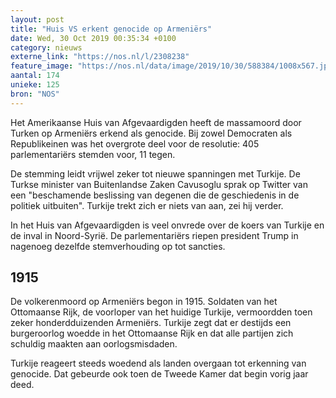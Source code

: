 ```yaml
---
layout: post
title: "Huis VS erkent genocide op Armeniërs"
date: Wed, 30 Oct 2019 00:35:34 +0100
category: nieuws
externe_link: "https://nos.nl/l/2308238"
feature_image: "https://nos.nl/data/image/2019/10/30/588384/1008x567.jpg"
aantal: 174
unieke: 125
bron: "NOS"
---
```


<p>Het Amerikaanse Huis van Afgevaardigden heeft de massamoord door Turken op Armeniërs erkend als genocide. Bij zowel Democraten als Republikeinen was het overgrote deel voor de resolutie: 405 parlementariërs stemden voor, 11 tegen.</p>
<p>De stemming leidt vrijwel zeker tot nieuwe spanningen met Turkije. De Turkse minister van Buitenlandse Zaken Cavusoglu sprak op Twitter van een "beschamende beslissing van degenen die de geschiedenis in de politiek uitbuiten". Turkije trekt zich er niets van aan, zei hij verder.</p>
<p>In het Huis van Afgevaardigden is veel onvrede over de koers van Turkije en de inval in Noord-Syrië. De parlementariërs riepen president Trump in nagenoeg dezelfde stemverhouding op tot sancties.</p>
<h2>1915</h2>
<p>De volkerenmoord op Armeniërs begon in 1915. Soldaten van het Ottomaanse Rijk, de voorloper van het huidige Turkije, vermoordden toen zeker honderdduizenden Armeniërs. Turkije zegt dat er destijds een burgeroorlog woedde in het Ottomaanse Rijk en dat alle partijen zich schuldig maakten aan oorlogsmisdaden.</p>
<p>Turkije reageert steeds woedend als landen overgaan tot erkenning van genocide. Dat gebeurde ook toen de Tweede Kamer dat begin vorig jaar deed.</p>
